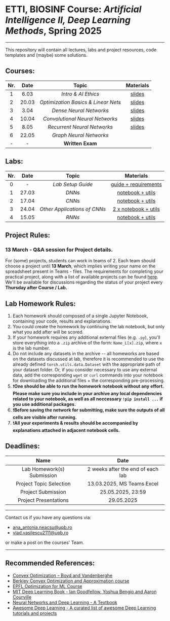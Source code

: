 # ETTI, BIOSINF Course: *Artificial Intelligence II, Deep Learning Methods*, Spring 2025
___

This repository will contain all lectures, labs and project resources, code templates and (maybe) some solutions.

## Courses:

| **Nr.** | **Date** |       **Topic**       | **Materials** |
|:-------:|:--------:|:---------------------:|:-------------:|
|    1    |   6.03  |  _Intro & AI Ethics_  |  [slides](course/C1%20-%20Ethics.pdf)  |
|    2    |  20.03  | _Optimization Basics & Linear Nets_ | [slides](course/C1%20-%20Linear%20Nets.pdf)   |
|    3    |  3.04   | _Dense Neural Networks_ | [slides](course/C3%20-%20DNNs.pdf)   |
|    4    |  10.04   | _Convolutional Neural Networks_|   [slides](course/C4%20-%20CNNs.pdf)     |
|    5    |   8.05  |_Recurrent Neural Networks_|   [slides](course/C5%20-%20RNNs.pdf)        |
|    6    |  22.05  |_Graph Neural Networks_ |               |
|    -    |   -    |    **Written Exam**    |      |

## Labs:

| **Nr.** | **Date** |        **Topic**        | **Materials** |
|:-------:|:--------:|:-----------------------:|:-------------:|
|    0    |    -     |     _Lab Setup Guide_   |   [guide + requirements](https://github.com/Vladimirescu/BIOSINF_IA2/tree/main/lab_setup) |
|    1    |   27.03  |           _DNNs_        |   [notebook + utils](https://github.com/Vladimirescu/BIOSINF_IA2/tree/main/L1)            |
|    2    |   17.04   |           _CNNs_      |   [notebook + utils](https://github.com/Vladimirescu/BIOSINF_IA2/tree/main/L2)            |
|    3    |   24.04  | _Other Applications of CNNs_  |   [2 x notebook + utils](https://github.com/Vladimirescu/BIOSINF_IA2/tree/main/L3)           |
|    4    |   15.05  |         _RNNs_          |       [notebook + utils](https://github.com/Vladimirescu/BIOSINF_IA2/tree/main/L4)        |

## Project Rules:
### 13 March - Q&A session for Project details.
For (some) projects, students can work in teams of 2. Each team should choose a project until **13 March**, which implies writing your name on the spreadsheet present in Teams - files.
The requirements for completing your practical project, along with a list of available projects can be found [here](Project_IA2.pdf). 
We'll be available for discussions regarding the status of your project every **Thursday after Course / Lab.**

## Lab Homework Rules:

1. Each homework should composed of a single Jupyter Notebook, containing your code, results and explanations.
2. You could create the homework by continuing the lab notebook, but only what you add after will be scored.
3. If your homework requires any additional external files (e.g. `.py`), you'll store everything into a `.zip` archive of the form:
`Name_L[x].zip`, where `x` is the lab number.
4. Do not include any datasets in the archive -- all homeworks are based on the datasets discussed at lab, therefore it is
recommended to use the already defined `torch.utils.data.Dataset` with the appropriate path of your dataset folder. Or, if you consider necessary to use any external data, add the corresponding `wget` or `curl` commands into your notebook for downloading the additional files $+$ the corresponding pre-processing.
5. ❗**One should be able to run the homework notebook without any effort. Please make sure you include in your archive any 
local dependencies related to your notebook, as well as all neccessary ```!pip install ...``` if you use
additional packages.**
6. ❗**Before saving the network for submitting, make sure the outputs of all cells are visible after running.**
7. ❗**All your experiments & results should be accompanied by explanations attached in adjacent notebook cells.**

## Deadlines:

| **Name** | **Date** |
|:-------:|:--------:|
|  Lab Homework(s) Submission  |  2 weeks after the end of each lab  |
| Project Topic Selection | 13.03.2025, MS Teams Excel | 
|  Project Submission  |  25.05.2025, 23:59  |
|  Project Presentations  |  29.05.2025  |
___

Contact us if you have any questions via:
- [ana_antonia.neacsu@upb.ro](mailto:ana_antonia.neacsu@upb.ro)
- [vlad.vasilescu2111@upb.ro](mailto:vlad.vasilescu2111@upb.ro)

or make a post on the courses' Team.

___

## Recommended References:
- [Convex Optimization – Boyd and Vandenberghe](https://stanford.edu/~boyd/cvxbook/)
- [Berkley Convex Optimization and Approximation course](https://ee227c.github.io)
- [EPFL Optimization for ML Course](https://github.com/epfml/OptML_course)
- [MIT Deep Learning Book - Ian Goodfellow, Yoshua Bengio and Aaron Courville](https://github.com/janishar/mit-deep-learning-book-pdf)
- [Neural Networks and Deep Learning - A Textbook](https://www.charuaggarwal.net/neural.htm)
- [Awesome Deep Learning - A curated list of awesome Deep Learning tutorials and projects](https://github.com/ChristosChristofidis/awesome-deep-learning)
